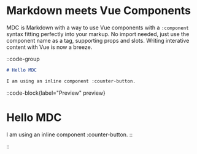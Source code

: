 # Markdown meets Vue Components

MDC is Markdown with a way to use Vue components with a `:component` syntax fitting perfectly into your markup. No import needed, just use the component name as a tag, supporting props and slots. Writing interative content with Vue is now a breeze.

::code-group

```md [MDC]
# Hello MDC

I am using an inline component :counter-button.
```
::code-block{label="Preview" preview}
  # Hello MDC

I am using an inline component :counter-button.
::

::
